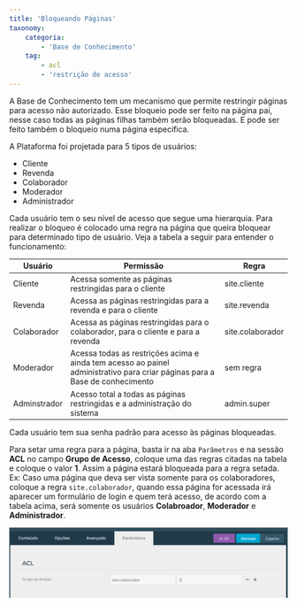 ```yaml
---
title: 'Bloqueando Páginas'
taxonomy:
    categoria:
        - 'Base de Conhecimento'
    tag:
        - acl
        - 'restrição de acesso'
---
```


A Base de Conhecimento tem um mecanismo que permite restringir páginas para acesso não autorizado. Esse bloqueio pode ser feito na página pai, nesse caso todas as páginas filhas também serão bloqueadas. E pode ser feito também o bloqueio numa página específica.

A Plataforma foi projetada para 5 tipos de usuários:

* Cliente
* Revenda
* Colaborador
* Moderador
* Administrador

Cada usuário tem o seu nível de acesso que segue uma hierarquia. Para realizar o bloqueo é colocado uma regra na página que queira bloquear para determinado tipo de usuário. Veja a tabela a seguir para entender o funcionamento:

|Usuário|Permissão|Regra
|-------|---------|-----|
|Cliente|Acessa somente as páginas restringidas para o cliente|site.cliente|
|Revenda|Acessa as páginas restringidas para a revenda e para o cliente|site.revenda|
|Colaborador|Acessa as páginas restringidas para o colaborador, para o cliente e para a revenda|site.colaborador|
|Moderador|Acessa todas as restrições acima e ainda tem acesso ao painel administrativo para criar páginas para a Base de conhecimento|sem regra|
|Adminstrador|Acesso total a todas as páginas restringidas e a administração do sistema|admin.super|

Cada usuário tem sua senha padrão para acesso às páginas bloqueadas.

Para setar uma regra para a página, basta ir na aba `Parâmetros` e na sessão **ACL** no campo **Grupo de Acesso**, coloque uma das regras citadas na tabela e coloque o valor **1**. Assim a página estará bloqueada para a regra setada. Ex: Caso uma página que deva ser vista somente para os colaboradores, coloque a regra `site.colaborador`, quando essa página for acessada irá aparecer um formulário de login e quem terá acesso, de acordo com a tabela acima, será somente os usuários **Colabroador**, **Moderador** e **Administrador**.

![Aba da ACL](print-param-acl.PNG "Aba de configuração das regras de Acesso")
